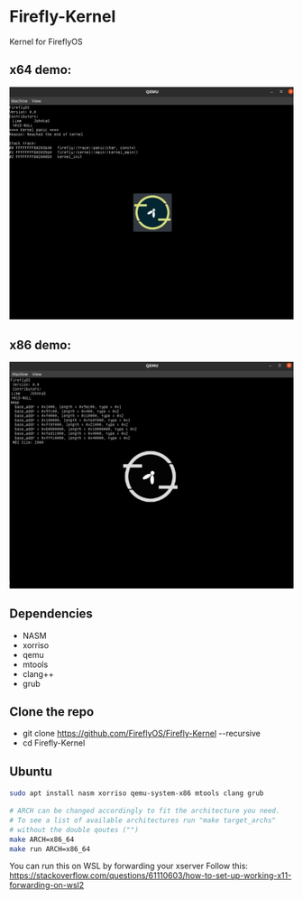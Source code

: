 # Firefly-Kernel
Kernel for FireflyOS

## x64 demo:
![Firefly OS](docs/x64-progress.png)

## x86 demo:
![Firefly OS x86](docs/x86-progress.png)

## Dependencies ##
 * NASM
 * xorriso
 * qemu
 * mtools
 * clang++
 * grub

## Clone the repo ##
 * git clone https://github.com/FireflyOS/Firefly-Kernel --recursive
 * cd Firefly-Kernel

## Ubuntu ##

```bash
sudo apt install nasm xorriso qemu-system-x86 mtools clang grub
```

```bash
# ARCH can be changed accordingly to fit the architecture you need.
# To see a list of available architectures run "make target_archs"
# without the double qoutes ("")
make ARCH=x86_64
make run ARCH=x86_64
```

You can run this on WSL by forwarding your xserver
Follow this: https://stackoverflow.com/questions/61110603/how-to-set-up-working-x11-forwarding-on-wsl2
